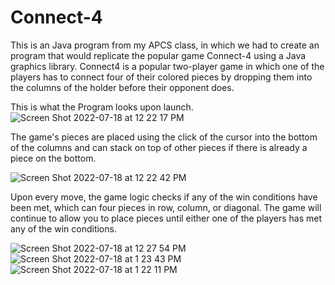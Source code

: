 # Connect-4

This is an Java program from my APCS class, in which we had to create an program that would replicate the popular game Connect-4 using a Java graphics library. Connect4 is a popular two-player game in which one of the players has to connect four of their colored pieces by dropping them into the columns of the holder before their opponent does.

This is what the Program looks upon launch. 
![Screen Shot 2022-07-18 at 12 22 17 PM](https://user-images.githubusercontent.com/54960376/179608618-416bf895-3909-486f-91b3-e94e14267e22.png)

The game's pieces are placed using the click of the cursor into the bottom of the columns and can stack on top of other pieces if there is already a piece on the bottom. 

![Screen Shot 2022-07-18 at 12 22 42 PM](https://user-images.githubusercontent.com/54960376/179608792-c805c11a-11bd-4c36-a7aa-e2f5224797e5.png)

Upon every move, the game logic checks if any of the win conditions have been met, which can four pieces in row, column, or diagonal.
The game will continue to allow you to place pieces until either one of the players has met any of the win conditions.

![Screen Shot 2022-07-18 at 12 27 54 PM](https://user-images.githubusercontent.com/54960376/179610221-69bf0960-8453-4ad6-8d9d-cc6a282c55ab.png)
![Screen Shot 2022-07-18 at 1 23 43 PM](https://user-images.githubusercontent.com/54960376/179611044-58e81166-8505-460f-b39f-a4979fc1a28e.png)
![Screen Shot 2022-07-18 at 1 22 11 PM](https://user-images.githubusercontent.com/54960376/179611124-f9ca03c7-ecca-4f98-9f79-d4e118e046f7.png)
